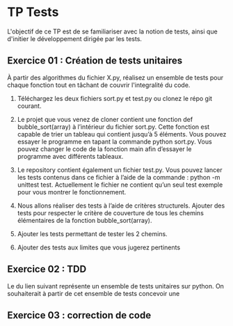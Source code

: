 # TP Tests

L'objectif de ce TP est de se familiariser avec la notion de tests, ainsi que d'initier le développement dirigée par les tests.

## Exercice 01 : Création de tests unitaires
À partir des algorithmes du fichier X.py, réalisez un ensemble de tests pour chaque fonction tout en tâchant de couvrir l'integralité du code.

1. Téléchargez les deux fichiers sort.py et test.py ou clonez le répo git courant.

2. Le projet que vous venez de cloner contient une fonction def bubble_sort(array) à l’intérieur du fichier sort.py. Cette fonction est capable de trier un tableau qui contient jusqu’à 5 éléments. Vous pouvez essayer le programme en tapant la commande python sort.py. Vous pouvez changer le code de la fonction main afin d’essayer le programme avec différents tableaux.

3. Le repository contient également un fichier test.py. Vous pouvez lancer les tests contenus dans ce fichier à l’aide de la commande : python -m unittest test. Actuellement le fichier ne contient qu’un seul test exemple pour vous montrer le fonctionnement.

4. Nous allons réaliser des tests à l’aide de critères structurels. Ajouter des tests pour respecter le critère de couverture de tous les chemins élémentaires de la fonction bubble_sort(array).

5. Ajouter les tests permettant de tester les 2 chemins.

6. Ajouter des tests aux limites que vous jugerez pertinents

## Exercice 02 : TDD
Le du lien suivant représente un ensemble de tests unitaires sur python. On souhaiterait à partir de cet ensemble de tests concevoir une 

## Exercice 03 : correction de code
